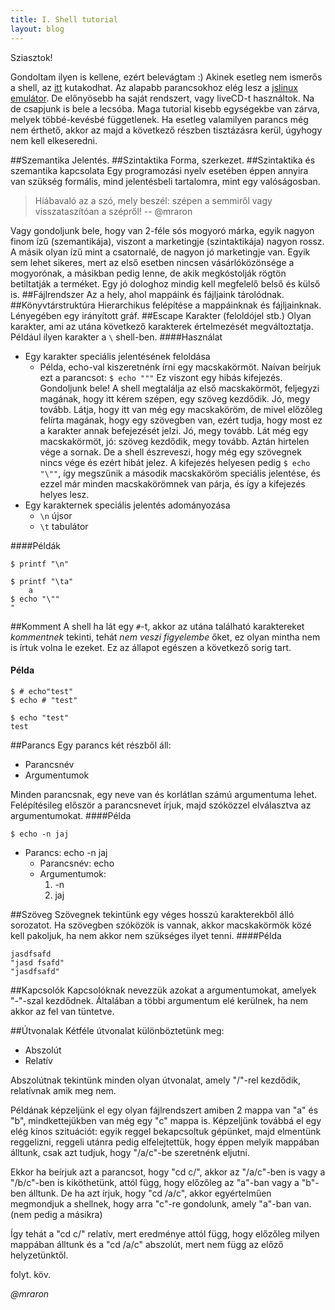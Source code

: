 ```yaml
---
title: I. Shell tutorial
layout: blog
---
```


Sziasztok!

Gondoltam ilyen is kellene, ezért belevágtam :) Akinek esetleg nem ismerős a shell, az [itt](https://hu.wikipedia.org/wiki/Unix_rendszerh%C3%A9j) kutakodhat. Az alapabb parancsokhoz elég lesz a [jslinux emulátor](http://bellard.org/jslinux). De előnyösebb ha saját rendszert, vagy liveCD-t használtok. Na de csapjunk is bele a lecsóba. Maga tutorial kisebb egységekbe van zárva, melyek többé-kevésbé függetlenek. Ha esetleg valamilyen parancs még nem érthető, akkor az majd a következő részben tisztázásra kerül, úgyhogy nem kell elkeseredni.

##Szemantika
Jelentés.
##Szintaktika
Forma, szerkezet.
##Szintaktika és szemantika kapcsolata
Egy programozási nyelv esetében éppen annyira van szükség formális, mind jelentésbeli tartalomra, mint egy valóságosban.
>Hiábavaló az a szó, mely beszél: szépen a semmiről vagy visszataszítóan a szépről! 
>-- @mraron

Vagy gondoljunk bele, hogy van 2-féle sós mogyoró márka, egyik nagyon finom ízű (szemantikája), viszont a marketingje (szintaktikája) nagyon rossz. A másik olyan ízű mint a csatornalé, de nagyon jó marketingje van. Egyik sem lehet sikeres, mert az első esetben nincsen vásárlóközönsége a mogyorónak, a másikban pedig lenne, de akik megkóstolják rögtön betiltatják a terméket.
Egy jó dologhoz mindig kell megfelelő belső és külső is. 
##Fájlrendszer
Az a hely, ahol mappáink és fájljaink tárolódnak. 
##Könyvtárstruktúra
Hierarchikus felépítése a mappáinknak és fájljainknak. Lényegében egy irányított gráf. 
##Escape Karakter (feloldójel stb.)
Olyan karakter, ami az utána következő karakterek értelmezését megváltoztatja. Például ilyen karakter a ```\``` shell-ben.
####Használat

 - Egy karakter speciális jelentésének feloldása
	 - Példa, echo-val kiszeretnénk írni egy macskakörmöt. Naívan beírjuk ezt a parancsot: ```$ echo """``` Ez viszont egy hibás kifejezés. Gondoljunk bele! A shell megtalálja az első macskakörmöt, feljegyzi magának, hogy itt kérem szépen, egy szöveg kezdődik. Jó, megy tovább. Látja, hogy itt van még egy macskaköröm, de mivel előzőleg felírta magának, hogy egy szövegben van, ezért tudja, hogy most ez a karakter annak befejezését jelzi. Jó, megy tovább. Lát még egy macskakörmöt, jó: szöveg kezdődik, megy tovább. Aztán hirtelen vége a sornak. De a shell észreveszi, hogy még egy szövegnek nincs vége és ezért hibát jelez. A kifejezés helyesen pedig ```$ echo "\""```, így megszűnik a második macskaköröm speciális jelentése, és ezzel már minden macskakörömnek van párja, és így a kifejezés helyes lesz.
 - Egy karakternek speciális jelentés adományozása
	 - ```\n```  újsor
	 - ```\t``` tabulátor

####Példák
```
$ printf "\n"

$ printf "\ta"
	a
$ echo "\""
"
```


##Komment
A shell ha lát egy ```#```-t, akkor az utána található karaktereket _kommentnek_ tekinti, tehát _nem veszi figyelembe_ őket, ez olyan mintha nem is írtuk volna le ezeket. Ez az állapot egészen a következő sorig tart.
#### Példa
```
$ # echo"test" 
$ echo # "test"

$ echo "test"
test
```
##Parancs
Egy parancs két részből áll:

 - Parancsnév
 - Argumentumok

Minden parancsnak, egy neve van és korlátlan számú argumentuma lehet. Felépítésileg először a parancsnevet írjuk, majd szóközzel elválasztva az argumentumokat. 
####Példa
```
$ echo -n jaj
```

 - Parancs: echo -n jaj
	 - Parancsnév: echo
	 - Argumentumok:
		 1.  -n
		 2.  jaj 

##Szöveg
Szövegnek tekintünk egy véges hosszú karakterekből álló sorozatot. Ha szövegben szóközök is vannak, akkor macskakörmök közé kell pakoljuk, ha nem akkor nem szükséges ilyet tenni.
####Példa
```
jasdfsafd
"jasd fsafd"
"jasdfsafd"
```
##Kapcsolók
Kapcsolóknak nevezzük azokat a argumentumokat, amelyek "-"-szal kezdődnek. Általában a többi argumentum elé kerülnek, ha nem akkor az fel van tüntetve.

##Útvonalak
Kétféle útvonalat különböztetünk meg:

 - Abszolút
 - Relatív

Abszolútnak tekintünk minden olyan útvonalat, amely "/"-rel kezdődik, relatívnak amik meg nem.

Példának képzeljünk el egy olyan fájlrendszert amiben 2 mappa van "a" és "b", mindkettejükben van még egy "c" mappa is. Képzeljünk továbbá el egy elég kínos szituációt: egyik reggel bekapcsoltuk gépünket, majd elmentünk reggelizni, reggeli utánra pedig elfelejtettük, hogy éppen melyik mappában álltunk, csak azt tudjuk, hogy "/a/c"-be szeretnénk eljutni.

Ekkor ha beírjuk azt a parancsot, hogy "cd c/", akkor az "/a/c"-ben is vagy a "/b/c"-ben is kiköthetünk, attól függ, hogy előzőleg az "a"-ban vagy a "b"-ben álltunk. De ha azt írjuk, hogy "cd /a/c", akkor egyértelműen megmondjuk a shellnek, hogy arra "c"-re gondolunk, amely "a"-ban van. (nem pedig a másikra)

Így tehát a "cd c/" relatív, mert eredménye attól függ, hogy előzőleg milyen mappában álltunk és a "cd /a/c" abszolút, mert nem függ az előző helyzetünktől.


folyt. köv.

_@mraron_
